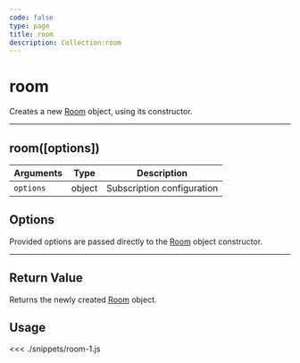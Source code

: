 ```yaml
---
code: false
type: page
title: room
description: Collection:room
---
```


# room

Creates a new [Room](/sdk/js/5/room/) object, using its constructor.

---

## room([options])

| Arguments | Type   | Description                |
| --------- | ------ | -------------------------- |
| `options` | object | Subscription configuration |

## Options

Provided options are passed directly to the [Room](/sdk/js/5/room/) object constructor.

---

## Return Value

Returns the newly created [Room](/sdk/js/5/room/) object.

## Usage

<<< ./snippets/room-1.js
